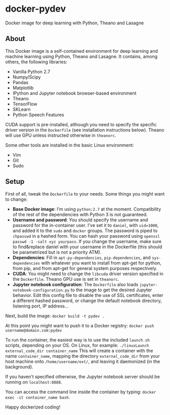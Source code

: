 # docker-pydev
Docker image for deep learning with Python, Theano and Lasagne

## About
This Docker image is a self-contained environment for deep learning and machine learning using Python, Theano and Lasagne. It contains, among others, the following libraries:
- Vanilla Python 2.7
- Numpy/Scipy
- Pandas
- Matplotlib
- IPython and Jupyter notebook browser-based environment
- Theano
- TensorFlow
- SKLearn
- Python Speech Features

CUDA support is pre-installed, although you need to specify the specific driver version in the `Dockerfile` (see installation instructions below). Theano will use GPU unless instructed otherwise in `theanorc`.

Some other tools are installed in the basic Linux environment:
- Vim
- Git
- Sudo

## Setup
First of all, tweak the `Dockerfile` to your needs. Some things you might want to change:

- **Base Docker image**: I'm using `python:2.7` at the moment. Compatibility of the rest of the dependencies with Python 3 is not guaranteed.
- **Username and password**: You should specify the username and password for the in-container user. I've set it to `daniel`, with `uid=1000`, and added it to the `sudo` and `docker` groups. The password is piped to `chpasswd` in a hashed form. You can hash your password using `openssl passwd -1 -salt xyz yourpass`. If you change the username, make sure to find&replace daniel with your username in the Dockerfile (this should be parametrized but is not a priority ATM).
- **Dependencies**: Fill in `apt-py-dependencies`, `pip-dependencies`, and `sys-dependencies` with whatever you want to install from apt-get for python, from pip, and from apt-get for general system purposes respectively.
- **CUDA**: You might need to change the `libcuda` driver version specified in the `Dockerfile`. Theano GPU use is set in `theanorc`.
- **Jupyter notebook configuration**: The `Dockerfile` also loads `jupyter-notebook-configuration.py` to the image to get the desired Jupyter behavior. Edit this config file to disable the use of SSL certificates, enter a different hashed password, or change the default notebook directory, listening port, IP address...

Next, build the image:
`docker build -t pydev .`

At this point you might want to push it to a Docker registry:
`docker push username@domain.com:pydev`

To run the container, the easiest way is to use the included `launch.sh` scripts, depending on your OS. On Linux, for example:
`./linuxLaunch external_code_dir container_name`
This will create a container with the name `container_name`, mapping the directory `external_code_dir` from your host machine onto `/home/username/ext/`, and leaving it daemonized (in the background).

If you haven't specified otherwise, the Jupyter notebook server should be running on `localhost:8888`.

You can access the command line inside the container by typing:
`docker exec -it container_name bash`.

Happy dockerized coding!
